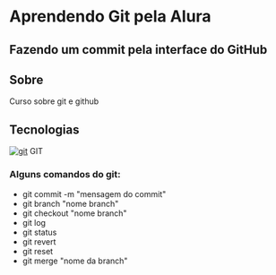 # Aprendendo Git pela Alura
## Fazendo um commit pela interface do GitHub
## Sobre
Curso sobre git e github
## Tecnologias
[![git](https://badgen.net/badge/icon/git?icon=git&label)](https://git-scm.com) GIT
### Alguns comandos do git:

* git commit -m "mensagem do commit"
* git branch "nome branch"
* git checkout "nome branch"
* git log
* git status
* git revert
* git reset
* git merge "nome da branch"
